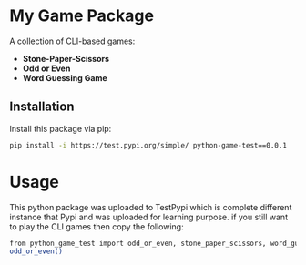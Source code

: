 # My Game Package

A collection of CLI-based games:

- **Stone-Paper-Scissors**
- **Odd or Even**
- **Word Guessing Game**

## Installation
Install this package via pip:

```bash
pip install -i https://test.pypi.org/simple/ python-game-test==0.0.1
```
# Usage
This python package was uploaded to TestPypi which is complete different instance that Pypi and was uploaded for learning purpose.
if you still want to play the CLI games then copy the following:
```bash
from python_game_test import odd_or_even, stone_paper_scissors, word_guessing_game
odd_or_even()

 
